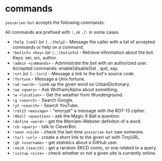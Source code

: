 commands
=========

`yossarian-bot` accepts the following commands:

All commands are prefixed with `!`, or `.`/`:` in some cases.

* `!help [cmd]` (or `[.:]help`) - Message the caller with a list of accepted commands or help on a command.
* `!botinfo <key>` (or `[.:]botinfo`) - Retrieve information about the bot. Keys: ver, src, author.
* `!admin <commands>` - Administrate the bot with an authorized user. Accepted commands: enable|disable|list <plugin>, quit, say.
* `!src` (or `[.:]src`) - Message a link to the bot's source code.
* `!fortune` - Message a Unix fortune.
* `!ud <word>` - Look up the given word on UrbanDictionary.
* `!wa <query>` - Ask Wolfram|Alpha about something.
* `!w <location>` - Get the weather from Wunderground.
* `!g <search>` - Search Google.
* `!yt <search>` - Search YouTube.
* `!rot13 <message>` - "encrypt" a message with the ROT-13 cipher.
* `!8ball <question>` - ask the Magic 8 Ball a question.
* `!define <word>` - get the Merriam-Webster definiton of a word.
* `!cb <query>` - talk to CleverBot.
* `!seen <nick>` - check the last time `yossarian-bot` saw someone.
* `!turl <url>` - create a short link to the given url with TinyURL.
* `!gh <username>` - get statistics about a GitHub user.
* `!xkcd [search]` - get a random XKCD comic, or one related to a query.
* `!isitup <site>` - check whether or not a given site is currently online.
